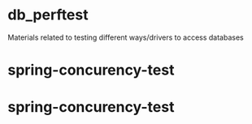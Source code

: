 # db_perftest
Materials related to testing different ways/drivers to access databases
# spring-concurency-test
# spring-concurency-test
